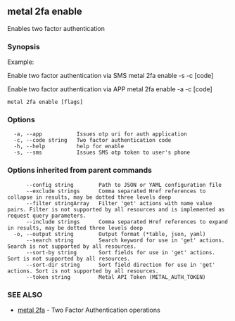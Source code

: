 ## metal 2fa enable

Enables two factor authentication

### Synopsis

Example:

Enable two factor authentication via SMS
metal 2fa enable -s -c [code]

Enable two factor authentication via APP
metal 2fa enable -a -c [code]


```
metal 2fa enable [flags]
```

### Options

```
  -a, --app           Issues otp uri for auth application
  -c, --code string   Two factor authentication code
  -h, --help          help for enable
  -s, --sms           Issues SMS otp token to user's phone
```

### Options inherited from parent commands

```
      --config string        Path to JSON or YAML configuration file
      --exclude strings      Comma separated Href references to collapse in results, may be dotted three levels deep
      --filter stringArray   Filter 'get' actions with name value pairs. Filter is not supported by all resources and is implemented as request query parameters.
      --include strings      Comma separated Href references to expand in results, may be dotted three levels deep
  -o, --output string        Output format (*table, json, yaml)
      --search string        Search keyword for use in 'get' actions. Search is not supported by all resources.
      --sort-by string       Sort fields for use in 'get' actions. Sort is not supported by all resources.
      --sort-dir string      Sort field direction for use in 'get' actions. Sort is not supported by all resources.
      --token string         Metal API Token (METAL_AUTH_TOKEN)
```

### SEE ALSO

* [metal 2fa](metal_2fa.md)	 - Two Factor Authentication operations

